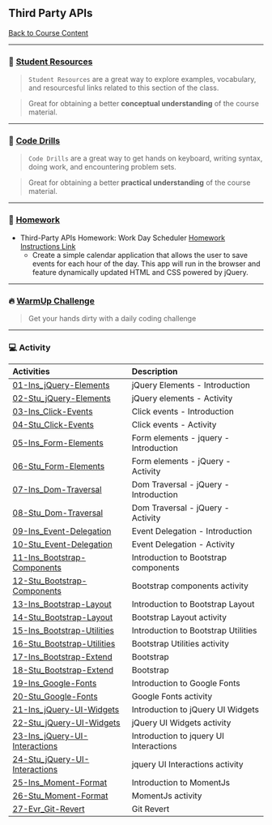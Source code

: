 ## Third Party APIs
[Back to Course Content](../../README.md)

-----
### :book: **[Student Resources](student-resources/README.md)**

> `Student Resources` are a great way to explore examples, vocabulary, and resourcesful links related to this section of the class.

> Great for obtaining a better **conceptual understanding** of the course material. 

------
### :dart: **[Code Drills](code-drills/README.md)**

> `Code Drills` are a great way to get hands on keyboard, writing syntax, doing work, and encountering problem sets. 

> Great for obtaining a better **practical understanding** of the course material. 

-----
### :pencil: **[Homework](homework/README.md)**

- Third-Party APIs Homework: Work Day Scheduler
[Homework Instructions Link](homework/README.md)
    * Create a simple calendar application that allows the user to save events for each hour of the day. This app will run in the browser and feature dynamically updated HTML and CSS powered by jQuery.

-----

### :fire: **[WarmUp Challenge](warm-up-challenge)**

> Get your hands dirty with a daily coding challenge

-----

### :computer: Activity

|  Activities |  Description |
|:--	|:--
|[01-Ins_jQuery-Elements](activities/01-Ins_jQuery-Elements)| jQuery Elements - Introduction |
|[02-Stu_jQuery-Elements](activities/02-Stu_jQuery-Elements)| jQuery elements - Activity |
|[03-Ins_Click-Events](activities/03-Ins_Click-Events)| Click events - Introduction |
|[04-Stu_Click-Events](activities/04-Stu_Click-Events)| Click events - Activity |
|[05-Ins_Form-Elements](activities/05-Ins_Form-Elements)| Form elements - jquery - Introduction |
|[06-Stu_Form-Elements](activities/06-Stu_Form-Elements)| Form elements - jQuery - Activity |
|[07-Ins_Dom-Traversal](activities/07-Ins_Dom-Traversal)| Dom Traversal - jQuery - Introduction |
|[08-Stu_Dom-Traversal](activities/08-Stu_Dom-Traversal)| Dom Traversal - jQuery - Activity |
|[09-Ins_Event-Delegation](activities/09-Ins_Event-Delegation)| Event Delegation - Introduction |
|[10-Stu_Event-Delegation](activities/10-Stu_Event-Delegation)| Event Delegation - Activity |
|[11-Ins_Bootstrap-Components](activities/11-Ins_Bootstrap-Components)| Introduction to Bootstrap components |
|[12-Stu_Bootstrap-Components](activities/12-Stu_Bootstrap-Components)| Bootstrap components activity |
|[13-Ins_Bootstrap-Layout](activities/13-Ins_Bootstrap-Layout)| Introduction to Bootstrap Layout |
|[14-Stu_Bootstrap-Layout](activities/14-Stu_Bootstrap-Layout)| Bootstrap Layout activity |
|[15-Ins_Bootstrap-Utilities](activities/15-Ins_Bootstrap-Utilities)| Introduction to Bootstrap Utilities
|[16-Stu_Bootstrap-Utilities](activities/16-Stu_Bootstrap-Utilities)| Bootstrap Utilities activity
|[17-Ins_Bootstrap-Extend](activities/17-Ins_Bootstrap-Extend)| Bootstrap |
|[18-Stu_Bootstrap-Extend](activities/18-Stu_Bootstrap-Extend)| Bootstrap |
|[19-Ins_Google-Fonts](activities/19-Ins_Google-Fonts)| Introduction to Google Fonts |
|[20-Stu_Google-Fonts](activities/20-Stu_Google-Fonts)| Google Fonts activity |
|[21-Ins_jQuery-UI-Widgets](activities/21-Ins_jQuery-UI-Widgets)| Introduction to jQuery UI Widgets |
|[22-Stu_jQuery-UI-Widgets](activities/22-Stu_jQuery-UI-Widgets)| jQuery UI Widgets activity |
|[23-Ins_jQuery-UI-Interactions](activities/23-Ins_jQuery-UI-Interactions)| Introduction to jquery UI Interactions |
|[24-Stu_jQuery-UI-Interactions](activities/24-Stu_jQuery-UI-Interactions)| jquery UI Interactions activity |
|[25-Ins_Moment-Format](activities/25-Ins_Moment-Format)| Introduction to MomentJs |
|[26-Stu_Moment-Format](activities/26-Stu_Moment-Format)| MomentJs activity |
|[27-Evr_Git-Revert](activities/27-Evr_Git-Revert)| Git Revert |
